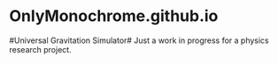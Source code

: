 OnlyMonochrome.github.io
========================

#Universal Gravitation Simulator#
Just a work in progress for a physics research project.
